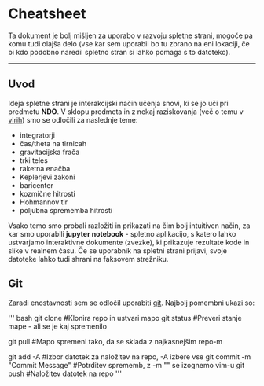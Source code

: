 # Cheatsheet
Ta dokument je bolj mišljen za uporabo v razvoju spletne strani, mogoče pa komu tudi olajša delo (vse kar sem uporabil bo tu zbrano na eni lokaciji, če bi kdo podobno naredil spletno stran si lahko pomaga s to datoteko).

---
## Uvod
Ideja spletne strani je interakcijski način učenja snovi, ki se jo uči pri predmetu **NDO**. V sklopu predmeta in z nekaj raziskovanja (več o temu v [virih](https://github.com/astrochamp89753/NDO/blob/main/Viri.md)) smo se odločili za naslednje teme:

- integratorji
- čas/theta na tirnicah
- gravitacijska frača
- trki teles
- raketna enačba
- Keplerjevi zakoni
- baricenter
- kozmične hitrosti
- Hohmannov tir
- poljubna sprememba hitrosti

Vsako temo smo probali razložiti in prikazati na čim bolj intuitiven način, za kar smo uporabili **jupyter notebook** - spletno aplikacijo, s katero lahko ustvarjamo interaktivne dokumente (zvezke), ki prikazuje rezultate kode in slike v realnem času. Če se uporabnik na spletni strani prijavi, svoje datoteke lahko tudi shrani na faksovem strežniku.

## Git
Zaradi enostavnosti sem se odločil uporabiti [git](https://aguaclara.github.io/aguaclara_tutorial/git-and-github/git-in-the-command-line.html). Najbolj pomembni ukazi so:

''' bash
git clone <INSERT URL> #Klonira repo in ustvari mapo
git status #Preveri stanje mape - ali se je kaj spremenilo

git pull #Mapo spremeni tako, da se sklada z najkasnejšim repo-m

git add -A #Izbor datotek za naložitev na repo, -A izbere vse
git commit -m "Commit Message" #Potrditev sprememb, z -m "" se izognemo vim-u
git push #Naložitev datotek na repo
'''